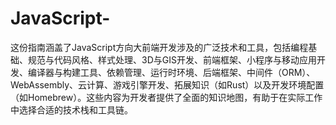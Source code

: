 # JavaScript-
这份指南涵盖了JavaScript方向大前端开发涉及的广泛技术和工具，包括编程基础、规范与代码风格、样式处理、3D与GIS开发、前端框架、小程序与移动应用开发、编译器与构建工具、依赖管理、运行时环境、后端框架、中间件（ORM）、WebAssembly、云计算、游戏引擎开发、拓展知识（如Rust）以及开发环境配置（如Homebrew）。这些内容为开发者提供了全面的知识地图，有助于在实际工作中选择合适的技术栈和工具链。
